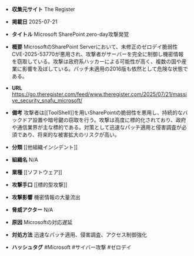 - **収集元サイト**
The Register

- **掲載日**
2025-07-21

- **タイトル**
Microsoft SharePoint zero-day攻撃発覚

- **概要**
MicrosoftのSharePoint Serverにおいて、未修正のゼロデイ脆弱性CVE-2025-53770が悪用され、攻撃者がサーバーを完全に制御し機密情報を窃取している。攻撃は政府系ハッカーによる可能性が高く、複数の国や産業に影響を及ぼしている。パッチ未適用の2016版も依然として危険な状態である。

- **URL**
https://go.theregister.com/feed/www.theregister.com/2025/07/21/massive_security_snafu_microsoft/

- **備考**
攻撃者は[[ToolShell]]を用いSharePointの脆弱性を悪用し、持続的なバックドア設置や暗号鍵の窃取を行う。攻撃は高度に標的化されており、政府や通信業界が主な標的である。対策として迅速なパッチ適用と侵害調査が必須であり、将来的な被害拡大のリスクが高い。

- **分類**
[[他組織インシデント]]

- **組織名**
N/A

- **業種**
[[ソフトウェア]]

- **攻撃手口**
[[標的型攻撃]]

- **攻撃影響**
機密情報の大量流出

- **脅威アクター**
N/A

- **原因**
Microsoftの対応遅延

- **対処方法**
迅速なパッチ適用、侵害調査、アクセス制御強化

- **ハッシュタグ**
#Microsoft #サイバー攻撃 #ゼロデイ
